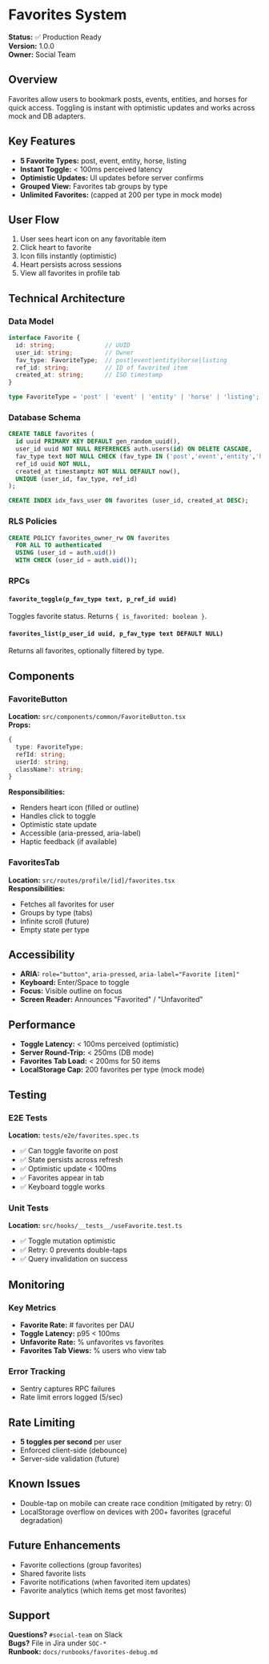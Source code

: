 # Favorites System

**Status:** ✅ Production Ready  
**Version:** 1.0.0  
**Owner:** Social Team

## Overview

Favorites allow users to bookmark posts, events, entities, and horses for quick access. Toggling is instant with optimistic updates and works across mock and DB adapters.

## Key Features

- **5 Favorite Types:** post, event, entity, horse, listing
- **Instant Toggle:** < 100ms perceived latency
- **Optimistic Updates:** UI updates before server confirms
- **Grouped View:** Favorites tab groups by type
- **Unlimited Favorites:** (capped at 200 per type in mock mode)

## User Flow

1. User sees heart icon on any favoritable item
2. Click heart to favorite
3. Icon fills instantly (optimistic)
4. Heart persists across sessions
5. View all favorites in profile tab

## Technical Architecture

### Data Model

```typescript
interface Favorite {
  id: string;              // UUID
  user_id: string;         // Owner
  fav_type: FavoriteType;  // post|event|entity|horse|listing
  ref_id: string;          // ID of favorited item
  created_at: string;      // ISO timestamp
}

type FavoriteType = 'post' | 'event' | 'entity' | 'horse' | 'listing';
```

### Database Schema

```sql
CREATE TABLE favorites (
  id uuid PRIMARY KEY DEFAULT gen_random_uuid(),
  user_id uuid NOT NULL REFERENCES auth.users(id) ON DELETE CASCADE,
  fav_type text NOT NULL CHECK (fav_type IN ('post','event','entity','horse','listing')),
  ref_id uuid NOT NULL,
  created_at timestamptz NOT NULL DEFAULT now(),
  UNIQUE (user_id, fav_type, ref_id)
);

CREATE INDEX idx_favs_user ON favorites (user_id, created_at DESC);
```

### RLS Policies

```sql
CREATE POLICY favorites_owner_rw ON favorites
  FOR ALL TO authenticated 
  USING (user_id = auth.uid()) 
  WITH CHECK (user_id = auth.uid());
```

### RPCs

#### `favorite_toggle(p_fav_type text, p_ref_id uuid)`
Toggles favorite status. Returns `{ is_favorited: boolean }`.

#### `favorites_list(p_user_id uuid, p_fav_type text DEFAULT NULL)`
Returns all favorites, optionally filtered by type.

## Components

### FavoriteButton
**Location:** `src/components/common/FavoriteButton.tsx`  
**Props:** 
```typescript
{
  type: FavoriteType;
  refId: string;
  userId: string;
  className?: string;
}
```

**Responsibilities:**
- Renders heart icon (filled or outline)
- Handles click to toggle
- Optimistic state update
- Accessible (aria-pressed, aria-label)
- Haptic feedback (if available)

### FavoritesTab
**Location:** `src/routes/profile/[id]/favorites.tsx`  
**Responsibilities:**
- Fetches all favorites for user
- Groups by type (tabs)
- Infinite scroll (future)
- Empty state per type

## Accessibility

- **ARIA:** `role="button"`, `aria-pressed`, `aria-label="Favorite [item]"`
- **Keyboard:** Enter/Space to toggle
- **Focus:** Visible outline on focus
- **Screen Reader:** Announces "Favorited" / "Unfavorited"

## Performance

- **Toggle Latency:** < 100ms perceived (optimistic)
- **Server Round-Trip:** < 250ms (DB mode)
- **Favorites Tab Load:** < 200ms for 50 items
- **LocalStorage Cap:** 200 favorites per type (mock mode)

## Testing

### E2E Tests
**Location:** `tests/e2e/favorites.spec.ts`

- ✅ Can toggle favorite on post
- ✅ State persists across refresh
- ✅ Optimistic update < 100ms
- ✅ Favorites appear in tab
- ✅ Keyboard toggle works

### Unit Tests
**Location:** `src/hooks/__tests__/useFavorite.test.ts`

- ✅ Toggle mutation optimistic
- ✅ Retry: 0 prevents double-taps
- ✅ Query invalidation on success

## Monitoring

### Key Metrics
- **Favorite Rate:** # favorites per DAU
- **Toggle Latency:** p95 < 100ms
- **Unfavorite Rate:** % unfavorites vs favorites
- **Favorites Tab Views:** % users who view tab

### Error Tracking
- Sentry captures RPC failures
- Rate limit errors logged (5/sec)

## Rate Limiting

- **5 toggles per second** per user
- Enforced client-side (debounce)
- Server-side validation (future)

## Known Issues

- Double-tap on mobile can create race condition (mitigated by retry: 0)
- LocalStorage overflow on devices with 200+ favorites (graceful degradation)

## Future Enhancements

- Favorite collections (group favorites)
- Shared favorite lists
- Favorite notifications (when favorited item updates)
- Favorite analytics (which items get most favorites)

## Support

**Questions?** `#social-team` on Slack  
**Bugs?** File in Jira under `SOC-*`  
**Runbook:** `docs/runbooks/favorites-debug.md`

